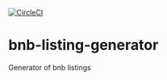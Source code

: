 [![CircleCI](https://circleci.com/gh/paolomangiadev/bnb-listing-generator/tree/master.svg?style=svg)](https://circleci.com/gh/paolomangiadev/bnb-listing-generator/tree/master)

# bnb-listing-generator
Generator of bnb listings
